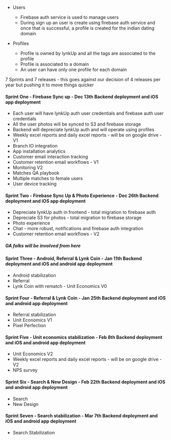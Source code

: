 - Users
  - Firebase auth service is used to manage users
  - During sign up an user is create using firebase auth service and once that is successful, a profile is created for the indian dating domain

- Profiles
  - Profile is owned by lynkUp and all the tags are associated to the profile
  - Profile is associated to a domain
  - An user can have only one profile for each domain

7 Sprints and 7 releases - this goes against our decision of 4 releases per year but pushing it to move things quicker

#### Sprint One - Firebase Sync up - Dec 13th Backend deployment and iOS app deployment
- Each user will have lynkUp auth user credentials and firebase auth user credentials
- All the user photos will be synced to S3 and firebase storage
- Backend will depreciate lynkUp auth and will operate using profiles
- Weekly excel reports and daily excel reports - will be on google drive - V1
- Branch IO integration
- App installation analytics
- Customer email interaction tracking
- Customer retention email workflows - V1
- Monitoring V2
- Matches QA playbook
- Multiple matches to female users
- User device tracking

#### Sprint Two - Firebase Sync Up & Photo Experience - Dec 26th Backend deployment and iOS app deployment
- Depreciate lynkUp auth in frontend - total migration to firebase auth
- Depreciate S3 for photos - total migration to firebase storage
- Photo experience
- Chat - more robust, notifications and firebase auth integration
- Customer retention email workflows - V2

##### GA folks will be involved from here

#### Sprint Three - Android, Referral & Lynk Coin - Jan 11th Backend deployment and iOS and android app deployment
- Android stabilization
- Referral
- Lynk Coin with rematch - Unit Economics V0

#### Sprint Four - Referral & Lynk Coin - Jan 25th Backend deployment and iOS and android app deployment
- Referral stabilization
- Unit Economics V1
- Pixel Perfection

#### Sprint Five - Unit economics stabilization - Feb 8th Backend deployment and iOS and android app deployment
- Unit Economics V2
- Weekly excel reports and daily excel reports - will be on google drive - V2
- NPS survey

#### Sprint Six - Search & New Design - Feb 22th Backend deployment and iOS and android app deployment
- Search
- New Design

#### Sprint Seven - Search stabilization - Mar 7th Backend deployment and iOS and android app deployment
- Search Stabilization
